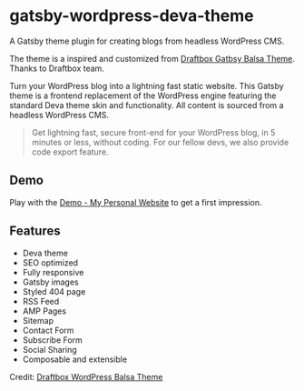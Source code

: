 # gatsby-wordpress-deva-theme

A Gatsby theme plugin for creating blogs from headless WordPress CMS.

The theme is a inspired and customized from [Draftbox Gatbsy Balsa Theme](https://github.com/draftbox-co/gatsby-wordpress-balsa-theme). Thanks to Draftbox team.

Turn your WordPress blog into a lightning fast static website. This Gatsby theme is a frontend replacement of the WordPress engine featuring the standard Deva theme skin and functionality. All content is sourced from a headless WordPress CMS.

> Get lightning fast, secure front-end for your WordPress blog, in 5 minutes or less, without coding. For our fellow devs, we also provide code export feature.

## Demo

Play with the [Demo - My Personal Website](https://durgeshgupta.com) to get a first impression.

## Features

- Deva theme
- SEO optimized
- Fully responsive
- Gatsby images
- Styled 404 page
- RSS Feed
- AMP Pages
- Sitemap
- Contact Form
- Subscribe Form
- Social Sharing
- Composable and extensible

Credit: [Draftbox WordPress Balsa Theme](https://github.com/draftbox-co/gatsby-wordpress-balsa-theme)

